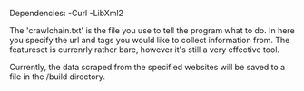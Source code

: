 Dependencies:
  -Curl
  -LibXml2

The 'crawlchain.txt' is the file you use to tell the program what to do. 
In here you specify the url and tags you would like to collect information from. 
The featureset is currenrly rather bare, however it's still a very effective tool.

Currently, the data scraped from the specified websites will be saved to a file in the /build directory.

